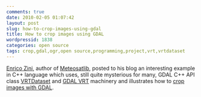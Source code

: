 ```yaml
---
comments: true
date: 2010-02-05 01:07:42
layout: post
slug: how-to-crop-images-using-gdal
title: How to crop images using GDAL
wordpressid: 1838
categories: open source
tags: crop,gdal,ogr,open source,programming,project,vrt,vrtdataset
---
```


[Enrico Zini](http://www.enricozini.org/), author of [Meteosatlib](http://meteosatlib.sourceforge.net/), posted to his blog an interesting example in C++ language which uses, still quite mysterious for many, GDAL C++ API class [VRTDataset](http://www.gdal.org/vrtdataset_8h-source.html) and [GDAL VRT](http://www.gdal.org/gdal_vrttut.html) machinery and illustrates how to [crop images with GDAL](http://www.enricozini.org/2010/tips/gdal-crop/).



